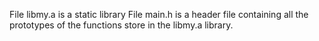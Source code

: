 File libmy.a is a static library 
File main.h is a header file containing all the prototypes of the functions store in the libmy.a library.
